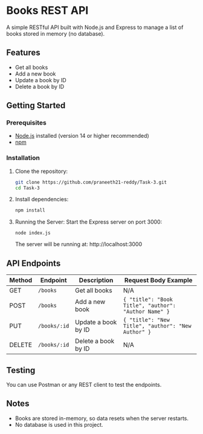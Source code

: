 # Books REST API

A simple RESTful API built with Node.js and Express to manage a list of books stored in memory (no database).

## Features

- Get all books
- Add a new book
- Update a book by ID
- Delete a book by ID

## Getting Started

### Prerequisites

- [Node.js](https://nodejs.org/) installed (version 14 or higher recommended)  
- [npm](https://www.npmjs.com/)

### Installation

1. Clone the repository:

   ```bash
   git clone https://github.com/praneeth21-reddy/Task-3.git
   cd Task-3
   ```
   
2. Install dependencies:
    ```bash
    npm install
    ```
3. Running the Server:
    Start the Express server on port 3000:
    ```
    node index.js
    ```
    The server will be running at: http://localhost:3000

## API Endpoints
| Method | Endpoint     | Description         | Request Body Example                                 |
| ------ | ------------ | ------------------- | ---------------------------------------------------- |
| GET    | `/books`     | Get all books       | N/A                                                  |
| POST   | `/books`     | Add a new book      | `{ "title": "Book Title", "author": "Author Name" }` |
| PUT    | `/books/:id` | Update a book by ID | `{ "title": "New Title", "author": "New Author" }`   |
| DELETE | `/books/:id` | Delete a book by ID | N/A                                                  |

## Testing
You can use Postman or any REST client to test the endpoints.

## Notes
- Books are stored in-memory, so data resets when the server restarts.
- No database is used in this project.


